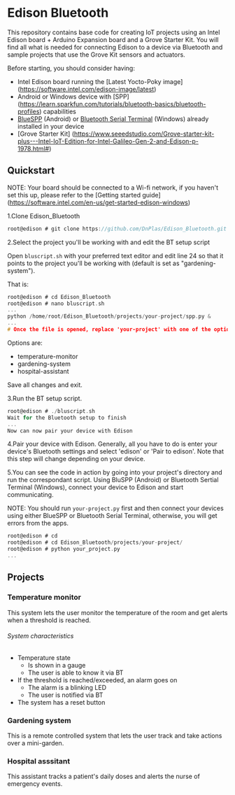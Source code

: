 # Edison Bluetooth 
This repository contains base code for creating IoT projects using an Intel Edison board + Arduino Expansion board and a Grove Starter Kit. You will find all what is needed for connecting Edison to a device via Bluetooth and sample projects that use the Grove Kit sensors and actuators.

Before starting, you should consider having:

* Intel Edison board running the [Latest Yocto-Poky image] (https://software.intel.com/edison-image/latest)
* Android or Windows device with [SPP] (https://learn.sparkfun.com/tutorials/bluetooth-basics/bluetooth-profiles) capabilities
* [BlueSPP](https://play.google.com/store/apps/details?id=com.shenyaocn.android.BlueSPP&hl=en) (Android) or [Bluetooth Serial Terminal](https://www.microsoft.com/en-us/store/p/bluetooth-serial-terminal/9wzdncrdfst8) (Windows) already installed in your device
* [Grove Starter Kit] (https://www.seeedstudio.com/Grove-starter-kit-plus---Intel-IoT-Edition-for-Intel-Galileo-Gen-2-and-Edison-p-1978.html#)

## Quickstart
NOTE: Your board should be connected to a Wi-fi network, if you haven't set this up, please refer to the [Getting started guide] (https://software.intel.com/en-us/get-started-edison-windows)

1.Clone Edison_Bluetooth
```c
root@edison # git clone https://github.com/DnPlas/Edison_Bluetooth.git
```

2.Select the project you'll be working with and edit the BT setup script

Open ```bluscript.sh``` with your preferred text editor and edit line 24 so that it points to the project you'll be working with (default is set as "gardening-system").

That is:

```c
root@edison # cd Edison_Bluetooth
root@edison # nano bluscript.sh
...
python /home/root/Edison_Bluetooth/projects/your-project/spp.py &
...
# Once the file is opened, replace 'your-project' with one of the options listed below.
````
Options are:
* temperature-monitor
* gardening-system
* hospital-assistant

Save all changes and exit.

3.Run the BT setup script.

```c
root@edison # ./bluscript.sh
Wait for the Bluetooth setup to finish
...
Now can now pair your device with Edison
```

4.Pair your device with Edison. Generally, all you have to do is enter your device's Bluetooth settings and select 'edison' or 'Pair to edison'. Note that this step will change depending on your device.

5.You can see the code in action by going  into your project's directory and run the correspondant script. Using BluSPP (Android) or Bluetooth Sertial Terminal (Windows), connect your device to Edison and start communicating.

NOTE: You should run ```your-project.py``` first and then connect your devices using either BlueSPP or Bluetooth Serial Terminal, otherwise, you will get errors from the apps.
```c
root@edison # cd
root@edison # cd Edison_Bluetooth/projects/your-project/
root@edison # python your_project.py
...
```

## Projects
### Temperature monitor
This system lets the user monitor the temperature of the room and get alerts when a threshold is reached.
###### System characteristics
* Temperature state
  * Is shown in a gauge
  * The user is able to know it via BT
* If the threshold is reached/exceeded, an alarm goes on
  * The alarm is a blinking LED
  * The user is notified via BT
* The system has a reset button
### Gardening system
This is a remote controlled system that lets the user track and take actions over a mini-garden.
### Hospital asssitant
This assistant tracks a patient's daily doses and alerts the nurse of emergency events.
